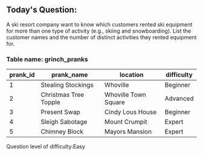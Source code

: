 ## Today's Question:

A ski resort company want to know which customers 
rented ski equipment for more than one type of activity 
(e.g., skiing and snowboarding). List the customer names and 
the number of distinct activities they rented equipment for.

### Table name: grinch_pranks

| prank_id   | prank_name            | location             | difficulty |
|------------|-----------------------|----------------------|------------|
| 1          | Stealing Stockings    | Whoville             | Beginner   |
| 2          | Christmas Tree Topple | Whoville Town Square | Advanced   |
| 3          | Present Swap          | Cindy Lous House     | Beginner   |
| 4          | Sleigh Sabotage       | Mount Crumpit        | Expert     |
| 5          | Chimney Block         | Mayors Mansion       | Expert     |


Question level of difficulty:Easy